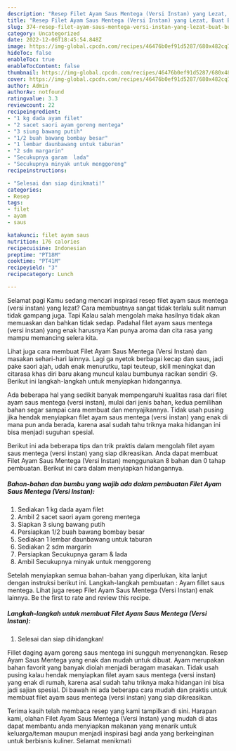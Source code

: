 ```yaml
---
description: "Resep Filet Ayam Saus Mentega (Versi Instan) yang Lezat, Buat Buka Puasa}"
title: "Resep Filet Ayam Saus Mentega (Versi Instan) yang Lezat, Buat Buka Puasa}"
slug: 374-resep-filet-ayam-saus-mentega-versi-instan-yang-lezat-buat-buka-puasa
category: Uncategorized
date: 2022-12-06T18:45:54.848Z
image: https://img-global.cpcdn.com/recipes/46476b0ef91d5287/680x482cq70/filet-ayam-saus-mentega-versi-instan-foto-resep-utama.jpg
hideToc: false
enableToc: true
enableTocContent: false
thumbnail: https://img-global.cpcdn.com/recipes/46476b0ef91d5287/680x482cq70/filet-ayam-saus-mentega-versi-instan-foto-resep-utama.jpg
cover: https://img-global.cpcdn.com/recipes/46476b0ef91d5287/680x482cq70/filet-ayam-saus-mentega-versi-instan-foto-resep-utama.jpg
author: Admin
authorAv: notfound
ratingvalue: 3.3
reviewcount: 22
recipeingredient:
- "1 kg dada ayam filet"
- "2 sacet saori ayam goreng mentega"
- "3 siung bawang putih"
- "1/2 buah bawang bombay besar"
- "1 lembar daunbawang untuk taburan"
- "2 sdm margarin"
- "Secukupnya garam  lada"
- "Secukupnya minyak untuk menggoreng"
recipeinstructions:

- "Selesai dan siap dinikmati!"
categories:
- Resep
tags:
- filet
- ayam
- saus

katakunci: filet ayam saus 
nutrition: 176 calories
recipecuisine: Indonesian
preptime: "PT18M"
cooktime: "PT41M"
recipeyield: "3"
recipecategory: Lunch

---
```



Selamat pagi Kamu sedang mencari inspirasi resep filet ayam saus mentega (versi instan) yang lezat? Cara membuatnya sangat tidak terlalu sulit namun tidak gampang juga. Tapi Kalau salah mengolah maka hasilnya tidak akan memuaskan dan bahkan tidak sedap. Padahal filet ayam saus mentega (versi instan) yang enak harusnya Kan punya aroma dan cita rasa yang mampu memancing selera kita.


Lihat juga cara membuat Filet Ayam Saus Mentega (Versi Instan) dan masakan sehari-hari lainnya. Lagi ga nyetok berbagai kecap dan saus, jadi pake saori ajah, udah enak menurutku, tapi teuteup, skill meningkat dan citarasa khas diri baru akang muncul kalau bumbunya racikan sendiri 😘. Berikut ini langkah-langkah untuk menyiapkan hidangannya.

Ada beberapa hal yang sedikit banyak mempengaruhi kualitas rasa dari filet ayam saus mentega (versi instan), mulai dari jenis bahan, kedua pemilihan bahan segar sampai cara membuat dan menyajikannya. Tidak usah pusing jika hendak menyiapkan filet ayam saus mentega (versi instan) yang enak di mana pun anda berada, karena asal sudah tahu triknya maka hidangan ini bisa menjadi suguhan spesial.


Berikut ini ada beberapa tips dan trik praktis dalam mengolah filet ayam saus mentega (versi instan) yang siap dikreasikan. Anda dapat membuat Filet Ayam Saus Mentega (Versi Instan) menggunakan 8 bahan dan 0 tahap pembuatan. Berikut ini cara dalam menyiapkan hidangannya.

<!--inarticleads1-->

##### Bahan-bahan dan bumbu yang wajib ada dalam pembuatan Filet Ayam Saus Mentega (Versi Instan):

1. Sediakan 1 kg dada ayam filet
1. Ambil 2 sacet saori ayam goreng mentega
1. Siapkan 3 siung bawang putih
1. Persiapkan 1/2 buah bawang bombay besar
1. Sediakan 1 lembar daunbawang untuk taburan
1. Sediakan 2 sdm margarin
1. Persiapkan Secukupnya garam &amp; lada
1. Ambil Secukupnya minyak untuk menggoreng


Setelah menyiapkan semua bahan-bahan yang diperlukan, kita lanjut dengan instruksi berikut ini. Langkah-langkah pembuatan : Ayam fillet saus mentega. Lihat juga resep Filet Ayam Saus Mentega (Versi Instan) enak lainnya. Be the first to rate and review this recipe. 

<!--inarticleads2-->

##### Langkah-langkah untuk membuat Filet Ayam Saus Mentega (Versi Instan):


1. Selesai dan siap dihidangkan!

Fillet daging ayam goreng saus mentega ini sungguh menyenangkan. Resep Ayam Saus Mentega yang enak dan mudah untuk dibuat. Ayam merupakan bahan favorit yang banyak diolah menjadi beragam masakan. Tidak usah pusing kalau hendak menyiapkan filet ayam saus mentega (versi instan) yang enak di rumah, karena asal sudah tahu triknya maka hidangan ini bisa jadi sajian spesial. Di bawah ini ada beberapa cara mudah dan praktis untuk membuat filet ayam saus mentega (versi instan) yang siap dikreasikan. 

Terima kasih telah membaca resep yang kami tampilkan di sini. Harapan kami, olahan Filet Ayam Saus Mentega (Versi Instan) yang mudah di atas dapat membantu anda menyiapkan makanan yang menarik untuk keluarga/teman maupun menjadi inspirasi bagi anda yang berkeinginan untuk berbisnis kuliner. Selamat menikmati
